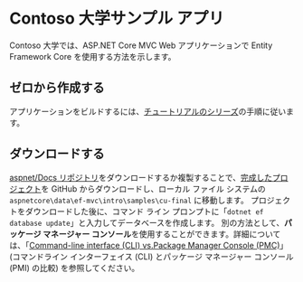 # <a name="contoso-university-sample-app"></a>Contoso 大学サンプル アプリ

Contoso 大学では、ASP.NET Core MVC Web アプリケーションで Entity Framework Core を使用する方法を示します。

## <a name="build-it-from-scratch"></a>ゼロから作成する

アプリケーションをビルドするには、[チュートリアルのシリーズ](https://docs.microsoft.com/aspnet/core/data/ef-mvc/intro)の手順に従います。

## <a name="download-it"></a>ダウンロードする

[aspnet/Docs リポジトリ](https://github.com/aspnet/Docs)をダウンロードするか複製することで、[完成したプロジェクト](https://github.com/aspnet/Docs/tree/master/aspnetcore/data/ef-mvc/intro/samples/cu-final)を GitHub からダウンロードし、ローカル ファイル システムの `aspnetcore\data\ef-mvc\intro\samples\cu-final` に移動します。  プロジェクトをダウンロードした後に、コマンド ライン プロンプトに「`dotnet ef database update`」と入力してデータベースを作成します。 別の方法として、**パッケージ マネージャー コンソール**を使用することができます。詳細については、「[Command-line interface (CLI) vs.Package Manager Console (PMC)](https://docs.microsoft.com/aspnet/core/data/ef-mvc/migrations#command-line-interface-cli-vs-package-manager-console-pmc)」(コマンドライン インターフェイス (CLI) とパッケージ マネージャー コンソール (PMI) の比較) を参照してください。
